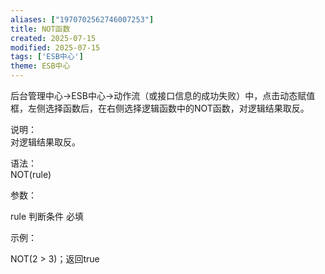 ```yaml
---
aliases: ["1970702562746007253"]
title: NOT函数
created: 2025-07-15
modified: 2025-07-15
tags: ['ESB中心']
theme: ESB中心
---
```


后台管理中心->ESB中心->动作流（或接口信息的成功失败）中，点击动态赋值框，左侧选择函数后，在右侧选择逻辑函数中的NOT函数，对逻辑结果取反。

说明：  
对逻辑结果取反。

语法：  
NOT(rule)

参数：

rule 判断条件 必填

示例：

NOT(2 > 3)；返回true